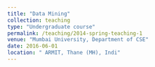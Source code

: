 ```yaml
---
title: "Data Mining"
collection: teaching
type: "Undergraduate course"
permalink: /teaching/2014-spring-teaching-1
venue: "Mumbai University, Department of CSE"
date: 2016-06-01
location: " ARMIT, Thane (MH), Indi"
---
```



